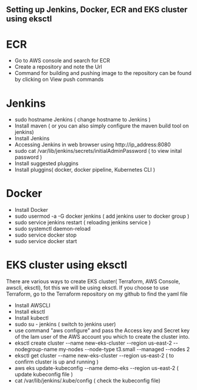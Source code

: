 ## Setting up Jenkins, Docker, ECR and EKS cluster using eksctl

# ECR
- Go to AWS console and search for ECR
- Create a repository and note the Url
- Command for building and pushing image to the repository can be found by clicking on View push commands

# Jenkins
- sudo hostname Jenkins ( change hostname to Jenkins )
- Install maven ( or you can also simply configure the maven build tool on jenkins)
- Install Jenkins
- Accessing Jenkins in web browser using http://ip_address:8080
- sudo cat /var/lib/jenkins/secrets/initialAdminPassword  ( to view inital password )
- Install suggested pluggins
- Install pluggins( docker, docker pipeline, Kubernetes CLI )

# Docker
- Install Docker
- sudo usermod -a -G docker jenkins  ( add jenkins user to docker group )
- sudo service jenkins restart ( reloading jenkins service ) 
- sudo systemctl daemon-reload
- sudo service docker stop 
- sudo service docker start

# EKS cluster using eksctl
There are various ways to create EKS cluster( Terraform, AWS Console, awscli, eksctl), fot this we will be using eksctl. If you choose to use Terraform, go to the Terraform repository on my github to find the yaml file
- Install AWSCLI
- Install eksctl
- Install kubectl
- sudo su - jenkins  ( switch to jenkins user)
- use command "aws configure" and pass the Access key and Secret key of the Iam user of the AWS account you which to create the cluster into. 
- eksctl create cluster --name new-eks-cluster --region us-east-2 --nodegroup-name my-nodes --node-type t3.small --managed --nodes 2 
- eksctl get cluster --name new-eks-cluster --region us-east-2  ( to confirm cluster is up and running )
- aws eks update-kubeconfig --name demo-eks --region us-east-2   ( update kubeconfig file )
- cat /var/lib/jenkins/.kube/config   ( check the kubeconfig file)

